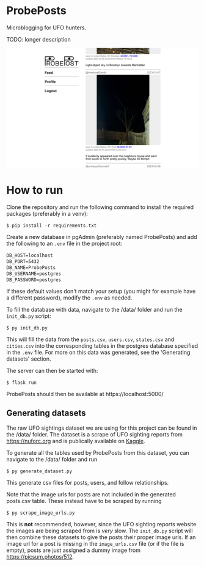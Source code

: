 # ProbePosts
Microblogging for UFO hunters.

TODO: longer description

![screenshot of main feed](screenshot.png)

# How to run
Clone the repository and run the following command to install the required packages (preferably in a venv):
```
$ pip install -r requirements.txt
```
Create a new database in pgAdmin (preferably named ProbePosts) and add the following to an `.env` file in the project root:
```
DB_HOST=localhost
DB_PORT=5432
DB_NAME=ProbePosts
DB_USERNAME=postgres
DB_PASSWORD=postgres
```
If these default values don't match your setup (you might for example have a different password), modify the `.env` as needed.

To fill the database with data, navigate to the /data/ folder and run the `init_db.py` script:
```
$ py init_db.py
```
This will fill the data from the `posts.csv`, `users.csv`, `states.csv` and `cities.csv` into the corresponding tables in the postgres database specified in the `.env` file. For more on this data was generated, see the 'Generating datasets' section.

The server can then be started with:
```
$ flask run
```
ProbePosts should then be available at https://localhost:5000/

## Generating datasets
The raw UFO sightings dataset we are using for this project can be found in the /data/ folder. The dataset is a scrape of UFO sighting reports from  https://nuforc.org and is publically available on [Kaggle](https://www.kaggle.com/datasets/joebeachcapital/ufo-sightings/data).

To generate all the tables used by ProbePosts from this dataset, you can navigate to the /data/ folder and run
```
$ py generate_dataset.py
```
This generate csv files for posts, users, and follow relationships.

Note that the image urls for posts are not included in the generated posts.csv table. These instead have to be scraped by running
```
$ py scrape_image_urls.py
```
This is **not** recommended, however, since the UFO sighting reports website the images are being scraped from is *very* slow. The `init_db.py` script will then combine these datasets to give the posts their proper image urls. If an image url for a post is missing in the `image_urls.csv` file (or if the file is empty), posts are just assigned a dummy image from https://picsum.photos/512.